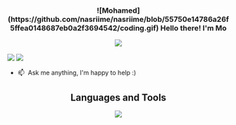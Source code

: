 <h3 align="center">
  ![Mohamed](https://github.com/nasriime/nasriime/blob/55750e14786a26f5ffea0148687eb0a2f3694542/coding.gif)
  Hello there! I'm Mo
</h3>
<p align="center">
  <a href="https://github.com/DenverCoder1/readme-typing-svg"><img src="https://readme-typing-svg.herokuapp.com/?lines=Front%20End%20Developer;Electronics%20Engineer;Always%20learning%20.%20.%20.&font=Fira%20Code&center=true&width=440&height=45&color=f75c7e&vCenter=true&size=22"></a>
</p>


[![](https://img.shields.io/badge/LinkedIn-0077B5?style=for-the-badge&logo=linkedin&logoColor=white)](https://www.linkedin.com/in/nasriime/)
[![](https://img.shields.io/badge/Mail-D14836?style=for-the-badge&logo=gmail&logoColor=white)](mailto:mnasr4040@gmail.com)

- :mailbox: &nbsp;Ask me anything, I'm happy to help :)

<h2 align="center">
  Languages and Tools
</h2>
<p align="center">
<img src="https://skillicons.dev/icons?i=html,css,sass,tailwind,js,ts,vue,react,redux,nodejs,go,angular,jest,postgres,git,aws&perline=8" />
</p>

